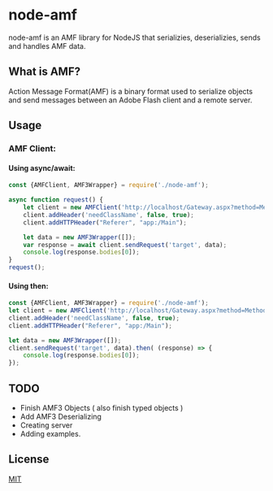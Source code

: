 # node-amf

node-amf is an AMF library for NodeJS that serializies, deserializies, sends and handles AMF data.

## What is AMF?

Action Message Format(AMF) is a binary format used to serialize objects and send messages between an Adobe Flash client and a remote server.

## Usage

### AMF Client:
#### Using async/await: 
```javascript
const {AMFClient, AMF3Wrapper} = require('./node-amf');

async function request() {
    let client = new AMFClient('http://localhost/Gateway.aspx?method=Method');
    client.addHeader('needClassName', false, true);
    client.addHTTPHeader("Referer", "app:/Main");

    let data = new AMF3Wrapper([]);
    var response = await client.sendRequest('target', data);
    console.log(response.bodies[0]);
}
request();
```
#### Using then:
```javascript
const {AMFClient, AMF3Wrapper} = require('./node-amf');
let client = new AMFClient('http://localhost/Gateway.aspx?method=Method');
client.addHeader('needClassName', false, true);
client.addHTTPHeader("Referer", "app:/Main");

let data = new AMF3Wrapper([]);
client.sendRequest('target', data).then( (response) => {
    console.log(response.bodies[0]);
});
```
## TODO

- Finish AMF3 Objects ( also finish typed objects ) 
- Add AMF3 Deserializing
- Creating server
- Adding examples.

## License
[MIT](https://choosealicense.com/licenses/mit/)